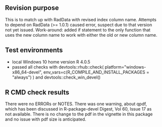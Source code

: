 ## Revision purpose
This is to match up with RadData with revised index column name. Attempts to depend on RadData (>= 1.0.1) caused error, suspect due to that version not yet issued. Work-around: added if statement to the only function that uses the new column name to work with either the old or new column name.

## Test environments
* local Windows 10 home version R 4.0.5
* passed all checks with devtools::rhub::check(
  platform="windows-x86_64-devel",
  env_vars=c(R_COMPILE_AND_INSTALL_PACKAGES = "always")
) and devtools::check_win_devel()

## R CMD check results
There were no ERRORs or NOTES. There was one warning, about qpdf, which has been discussed in R-package-devel Digest, Vol 60, Issue 17 as not available. There is no change to the pdf in the vignette in this package and no issue with pdf size is anticipated.
